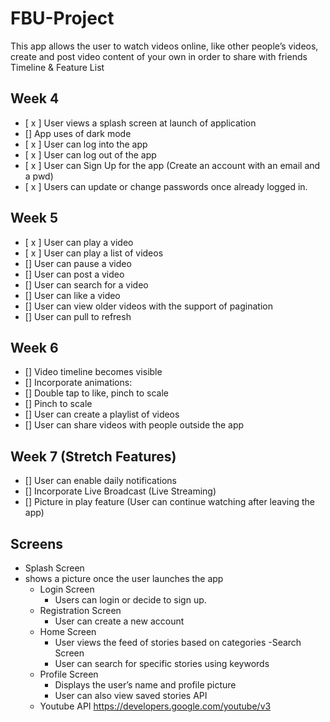 # FBU-Project
This app allows the user to watch videos online, like other people’s videos, create and post video content of your own in order to share with friends
Timeline & Feature List

## Week 4
* [ x ] User views a splash screen at launch of application
* [] App uses of dark mode
* [ x ] User can log into the app
* [ x ] User can log out of the app
* [ x ] User can Sign Up for the app (Create an account with an email and a pwd)
* [ x ] Users can update or change passwords once already logged in.

## Week 5
* [ x ] User can play a video
* [ x ] User can play a list of videos
* [] User can pause a video
* [] User can post a video
* [] User can search for a video 
* [] User can like a video
* [] User can view older videos with the support of pagination
* [] User can pull to refresh

## Week 6
* [] Video timeline becomes visible
* [] Incorporate animations:
* [] Double tap to like, pinch to scale
* [] Pinch to scale
* [] User can create a playlist of videos
* [] User can share videos with people outside the app

## Week 7  (Stretch Features)
* [] User can enable daily notifications
* [] Incorporate Live Broadcast (Live Streaming)
* [] Picture in play feature (User can continue watching after leaving the app)


## Screens
* Splash Screen
* 	shows a picture once the user launches the app
	- Login Screen
		- Users can login or decide to sign up.
	- Registration Screen
		- User can create a new account
	- Home Screen
		- User views the feed of stories based on categories
	-Search Screen
		- User can search for specific stories using keywords
	- Profile Screen
		- Displays the user’s name and profile picture
		- User can also view saved stories
API
	- Youtube API
		https://developers.google.com/youtube/v3 




